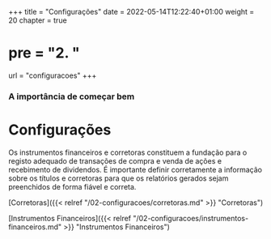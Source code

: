 +++
title = "Configurações"
date = 2022-05-14T12:22:40+01:00
weight = 20
chapter = true
# pre = "<b>2. </b>"
url = "configuracoes"
+++

### A importância de começar bem

# Configurações

Os instrumentos financeiros e corretoras constituem a fundação para o registo adequado de transações de compra e venda de ações e recebimento de dividendos.
É importante definir corretamente a informação sobre os títulos e corretoras para que os relatórios gerados sejam 
preenchidos de forma fiável e correta. 
 

[Corretoras]({{< relref "/02-configuracoes/corretoras.md" >}} "Corretoras")

[Instrumentos Financeiros]({{< relref "/02-configuracoes/instrumentos-financeiros.md" >}} "Instrumentos Financeiros")